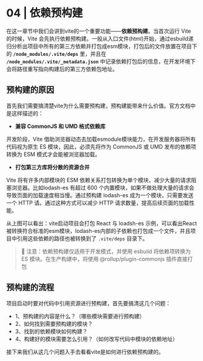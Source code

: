 #  04 | 依赖预构建
在这一章节中我们会讲到vite的一个重要功能——**依赖预构建**。当首次运行 Vite 的时候，Vite 会先执行依赖预构建。一般从入口文件(html)开始，通过esbuild递归分析出项目中所有的第三方依赖并打包成esm模块，打包后的文件放置在项目下的 **`/node_modules/.vite/deps`** 里，并且在 **`/node_modules/.vite/_metadata.json`** 中记录依赖打包后的信息，在开发环境下会将路径重写指向构建后的第三方依赖包地址。
<ZoomImg src="../../../../public/images/scan/scan02.jpg" />

## 预构建的原因
首先我们需要搞清楚vite为什么需要预构建，预构建能带来什么价值。官方文档中是这样描述的：
* **兼容 CommonJS 和 UMD 格式依赖库**

开发阶段，Vite 借助浏览器动态去加载esmodule模块能力，在开发服务器将所有代码视为原生 ES 模块，因此，必须先将作为 CommonJS 或 UMD 发布的依赖项转换为 ESM 模式才会能被浏览器加载。
* **打包第三方库将分散的资源合并**

Vite 将有许多内部模块的 ESM 依赖关系打包转换为单个模块，减少大量的请求阻塞浏览器。比如lodash-es 有超过 600 个内置模块，如果不做处理大量的请求会导致页面的加载速度相当慢。通过预构建 lodash-es 成为一个模块，只需要发送一个 HTTP 请。通过这种方式可以减少 HTTP 请求数量，提高后续页面的加载性能。

<ZoomImg src="../../../../public/images/scan/scan03.jpg" />

从上图可以看出：vite启动项目会打包 React 与 loadsh-es 示例，可以看出React被转换符合标准的esm模块，lodash-es内部的子依赖也打包成一个文件，并且项目中引用这些依赖的路径也被转换到了 `.vite/deps` 目录下。

> 🎯 注意：依赖预构建仅适用于开发模式，并使用 esbuild 将依赖项转换为 ES 模块。在生产构建中，将使用 @rollup/plugin-commonjs 插件直接打包

## 预构建的流程
项目启动时要对代码中引用资源进行预构建，首先要搞清这几个问题：
* 1、预构建的内容是什么？（哪些模块需要进行预构建）
* 2、如何找到需要预构建的模块？
* 3、找到的依赖模块如何构建？
* 4、构建好的模块需要怎么引用？（如何改写代码中模块的依赖地址）

接下来我们从这几个问题入手去看看vite是如何进行依赖预构建的。
  
